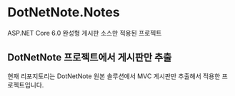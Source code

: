 # DotNetNote.Notes
ASP.NET Core 6.0 완성형 게시판 소스만 적용된 프로젝트


## DotNetNote 프로젝트에서 게시판만 추출

현재 리포지토리는 DotNetNote 원본 솔루션에서 MVC 게시판만 추출해서 적용한 프로젝트입니다.

